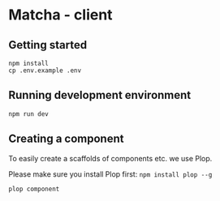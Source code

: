 # Matcha - client

## Getting started

```shell
npm install
cp .env.example .env
```

## Running development environment

```shell
npm run dev
```

## Creating a component

To easily create a scaffolds of components etc. we use Plop.

Please make sure you install Plop first: `npm install plop --g`

```shell
plop component
```
